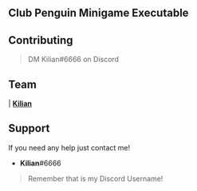 ## Club Penguin Minigame Executable

## Contributing

> DM Kilian#6666 on Discord


## Team


| <a href="https://github.com/ImNotKilian" target="_blank">**Kilian**</a>



## Support

If you need any help just contact me!


- **Kilian**#6666

 > Remember that is my Discord Username!
